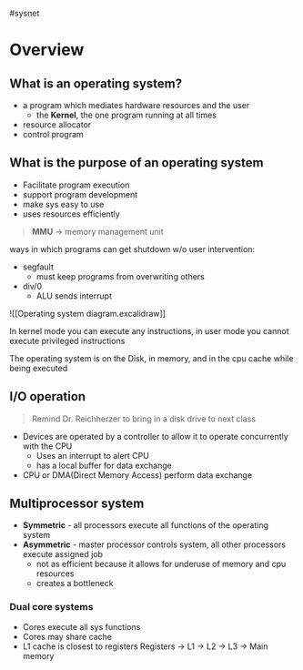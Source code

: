 #sysnet
# Overview
## What is an operating system?
- a program which mediates hardware resources and the user
	- the **Kernel**, the one program running at all times
- resource allocator
- control program

## What is the purpose of an operating system
- Facilitate program execution
- support program development
- make sys easy to use
- uses resources efficiently

> **MMU** -> memory management unit

ways in which programs can get shutdown w/o user intervention:
 - segfault
	 - must keep programs from overwriting others
 - div/0
	 - ALU sends interrupt

![[Operating system diagram.excalidraw]]

In kernel mode you can execute any instructions, in user mode you cannot execute privileged instructions

The operating system is on the Disk, in memory, and in the cpu cache while being executed

## I/O operation
> Remind Dr. Reichherzer to bring in a disk drive to next class

- Devices are operated by a controller to allow it to operate concurrently with the CPU
	- Uses an interrupt to alert CPU
	- has a local buffer for data exchange
- CPU or DMA(Direct Memory Access) perform data exchange

## Multiprocessor system

- **Symmetric** - all processors execute all functions of the operating system
- **Asymmetric** - master processor controls system, all other processors execute assigned job
	- not as efficient because it allows for underuse of memory and cpu resources
	- creates a bottleneck
### Dual core systems
- Cores execute all sys functions
- Cores may share cache
- L1 cache is closest to registers
Registers -> L1 -> L2 -> L3 -> Main memory

